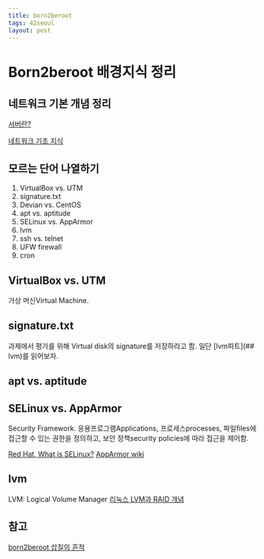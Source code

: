 ```yaml
---
title: born2beroot
tags: 42seoul
layout: post
---
```


# Born2beroot 배경지식 정리

## 네트워크 기본 개념 정리

[서버란?](https://lipcoder.tistory.com/514)


[네트워크 기초 지식](https://lipcoder.tistory.com/515?category=908023)

## 모르는 단어 나열하기

1. VirtualBox vs. UTM
1. signature.txt
1. Devian vs. CentOS
1. apt vs. aptitude
1. SELinux vs. AppArmor
1. lvm
1. ssh vs. telnet
1. UFW firewall
1. cron

## VirtualBox vs. UTM
가상 머신Virtual Machine.

## signature.txt
과제에서 평가를 위해 Virtual disk의 signature를 저장하라고 함.
일단 [lvm파트](## lvm)를 읽어보자.

## apt vs. aptitude

## SELinux vs. AppArmor
Security Framework.
응용프로그램Applications, 프로세스processes, 파일files에 접근할 수 있는 권한을 정의하고, 보안 정책security policies에 따라 접근을 제어함.



[Red Hat, What is SELinux?](https://www.redhat.com/en/topics/linux/what-is-selinux)
[AppArmor wiki](https://gitlab.com/apparmor/apparmor/-/wikis/home)

## lvm
LVM: Logical Volume Manager
[리눅스 LVM과 RAID 개념](https://wiseworld.tistory.com/32)

## 참고

[born2beroot 삽질의 흔적](https://tbonelee.tistory.com/m/16)